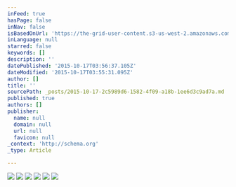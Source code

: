 ```yaml
---
inFeed: true
hasPage: false
inNav: false
isBasedOnUrl: 'https://the-grid-user-content.s3-us-west-2.amazonaws.com/67248c97-fcf3-4fdb-904a-ab9681c94f27.png'
inLanguage: null
starred: false
keywords: []
description: ''
datePublished: '2015-10-17T03:56:37.105Z'
dateModified: '2015-10-17T03:55:31.095Z'
author: []
title: ''
sourcePath: _posts/2015-10-17-2c5989d6-1582-4f09-a18b-1ee6d3c9ad7a.md
published: true
authors: []
publisher:
  name: null
  domain: null
  url: null
  favicon: null
_context: 'http://schema.org'
_type: Article

---
```

![](https://the-grid-user-content.s3-us-west-2.amazonaws.com/67248c97-fcf3-4fdb-904a-ab9681c94f27.png)
![](https://the-grid-user-content.s3-us-west-2.amazonaws.com/f77e4586-67c4-4fb1-9845-5c863375714f.png)
![](https://the-grid-user-content.s3-us-west-2.amazonaws.com/eff736a3-f78c-4b59-b1d1-24cb369ded99.png)
![](https://the-grid-user-content.s3-us-west-2.amazonaws.com/8b6149ce-f00b-4f20-8312-2dc07f0c0505.png)
![](https://the-grid-user-content.s3-us-west-2.amazonaws.com/8ba2b86a-3168-41e0-ba08-23df0a19e837.png)
![](https://the-grid-user-content.s3-us-west-2.amazonaws.com/a51bd52a-a293-435c-a741-6b0938c8a2b4.png)